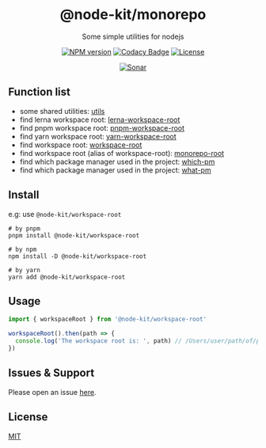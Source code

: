 <div style="text-align: center;" align="center">

# @node-kit/monorepo

Some simple utilities for nodejs

[![NPM version][npm-image]][npm-url]
[![Codacy Badge][codacy-image]][codacy-url]
[![License][license-image]][license-url]

[![Sonar][sonar-image]][sonar-url]

</div>

## Function list

- some shared utilities: [utils](https://github.com/saqqdy/node-kit/tree/master/packages/utils)
- find lerna workspace root: [lerna-workspace-root](https://github.com/saqqdy/node-kit/tree/master/packages/lerna-workspace-root)
- find pnpm workspace root: [pnpm-workspace-root](https://github.com/saqqdy/node-kit/tree/master/packages/pnpm-workspace-root)
- find yarn workspace root: [yarn-workspace-root](https://github.com/saqqdy/node-kit/tree/master/packages/yarn-workspace-root)
- find workspace root: [workspace-root](https://github.com/saqqdy/node-kit/tree/master/packages/workspace-root)
- find workspace root (alias of workspace-root): [monorepo-root](https://github.com/saqqdy/node-kit/tree/master/packages/monorepo-root)
- find which package manager used in the project: [which-pm](https://github.com/saqqdy/node-kit/tree/master/packages/which-pm)
- find which package manager used in the project: [what-pm](https://github.com/saqqdy/node-kit/tree/master/packages/what-pm)

## Install

e.g: use `@node-kit/workspace-root`

```shell
# by pnpm
pnpm install @node-kit/workspace-root

# by npm
npm install -D @node-kit/workspace-root

# by yarn
yarn add @node-kit/workspace-root
```

## Usage

```js
import { workspaceRoot } from '@node-kit/workspace-root'

workspaceRoot().then(path => {
  console.log('The workspace root is: ', path) // /Users/user/path/of/package/root or null
})
```

## Issues & Support

Please open an issue [here](https://github.com/saqqdy/node-kit/issues).

## License

[MIT](LICENSE)

[npm-image]: https://img.shields.io/npm/v/@node-kit/monorepo.svg?style=flat-square
[npm-url]: https://npmjs.org/package/@node-kit/monorepo
[codacy-image]: https://app.codacy.com/project/badge/Grade/f70d4880e4ad4f40aa970eb9ee9d0696
[codacy-url]: https://www.codacy.com/gh/saqqdy/@node-kit/monorepo/dashboard?utm_source=github.com&utm_medium=referral&utm_content=saqqdy/@node-kit/monorepo&utm_campaign=Badge_Grade
[license-image]: https://img.shields.io/badge/License-MIT-blue.svg
[license-url]: LICENSE
[sonar-image]: https://sonarcloud.io/api/project_badges/quality_gate?project=saqqdy_node-kit
[sonar-url]: https://sonarcloud.io/dashboard?id=saqqdy_node-kit
